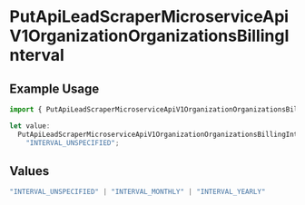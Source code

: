# PutApiLeadScraperMicroserviceApiV1OrganizationOrganizationsBillingInterval

## Example Usage

```typescript
import { PutApiLeadScraperMicroserviceApiV1OrganizationOrganizationsBillingInterval } from "oppulence-backend-sdk/models/operations";

let value:
  PutApiLeadScraperMicroserviceApiV1OrganizationOrganizationsBillingInterval =
    "INTERVAL_UNSPECIFIED";
```

## Values

```typescript
"INTERVAL_UNSPECIFIED" | "INTERVAL_MONTHLY" | "INTERVAL_YEARLY"
```